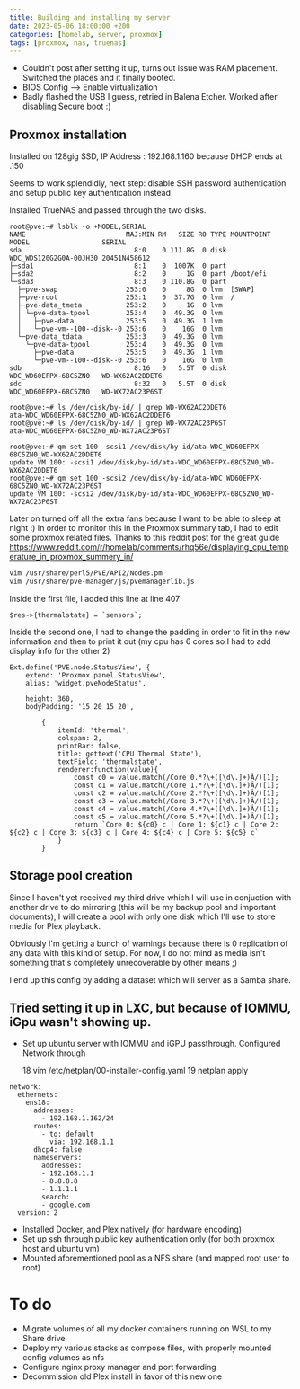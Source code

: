 ```yaml
---
title: Building and installing my server
date: 2023-05-06 18:00:00 +200
categories: [homelab, server, proxmox]
tags: [proxmox, nas, truenas]
---
```



- Couldn't post after setting it up, turns out issue was RAM placement. Switched the places and it finally booted.
- BIOS Config --> Enable virtualization
- Badly flashed the USB I guess, retried in Balena Etcher. Worked after disabling Secure boot :)

## Proxmox installation

Installed on 128gig SSD, IP Address : 192.168.1.160 because DHCP ends at .150

Seems to work splendidly, next step: disable SSH password authentication and setup public key authentication instead

Installed TrueNAS and passed through the two disks.

```console
root@pve:~# lsblk -o +MODEL,SERIAL
NAME                         MAJ:MIN RM   SIZE RO TYPE MOUNTPOINT MODEL                  SERIAL
sda                            8:0    0 111.8G  0 disk            WDC_WDS120G2G0A-00JH30 20451N458612
├─sda1                         8:1    0  1007K  0 part
├─sda2                         8:2    0     1G  0 part /boot/efi
└─sda3                         8:3    0 110.8G  0 part
  ├─pve-swap                 253:0    0     8G  0 lvm  [SWAP]
  ├─pve-root                 253:1    0  37.7G  0 lvm  /
  ├─pve-data_tmeta           253:2    0     1G  0 lvm
  │ └─pve-data-tpool         253:4    0  49.3G  0 lvm
  │   ├─pve-data             253:5    0  49.3G  1 lvm
  │   └─pve-vm--100--disk--0 253:6    0    16G  0 lvm
  └─pve-data_tdata           253:3    0  49.3G  0 lvm
    └─pve-data-tpool         253:4    0  49.3G  0 lvm
      ├─pve-data             253:5    0  49.3G  1 lvm
      └─pve-vm--100--disk--0 253:6    0    16G  0 lvm
sdb                            8:16   0   5.5T  0 disk            WDC_WD60EFPX-68C5ZN0   WD-WX62AC2DDET6
sdc                            8:32   0   5.5T  0 disk            WDC_WD60EFPX-68C5ZN0   WD-WX72AC23P6ST

root@pve:~# ls /dev/disk/by-id/ | grep WD-WX62AC2DDET6
ata-WDC_WD60EFPX-68C5ZN0_WD-WX62AC2DDET6
root@pve:~# ls /dev/disk/by-id/ | grep WD-WX72AC23P6ST
ata-WDC_WD60EFPX-68C5ZN0_WD-WX72AC23P6ST

root@pve:~# qm set 100 -scsi1 /dev/disk/by-id/ata-WDC_WD60EFPX-68C5ZN0_WD-WX62AC2DDET6
update VM 100: -scsi1 /dev/disk/by-id/ata-WDC_WD60EFPX-68C5ZN0_WD-WX62AC2DDET6
root@pve:~# qm set 100 -scsi2 /dev/disk/by-id/ata-WDC_WD60EFPX-68C5ZN0_WD-WX72AC23P6ST
update VM 100: -scsi2 /dev/disk/by-id/ata-WDC_WD60EFPX-68C5ZN0_WD-WX72AC23P6ST

```

Later on turned off all the extra fans because I want to be able to sleep at night :) In order to monitor this in the Proxmox summary tab, I had to edit some proxmox related files. Thanks to this reddit post for the great guide https://www.reddit.com/r/homelab/comments/rhq56e/displaying_cpu_temperature_in_proxmox_summery_in/
``` bash
vim /usr/share/perl5/PVE/API2/Nodes.pm
vim /usr/share/pve-manager/js/pvemanagerlib.js
```
Inside the first file, I added this line at line 407
```
$res->{thermalstate} = `sensors`;
```
Inside the second one, I had to change the padding in order to fit in the new information and then to print it out (my cpu has 6 cores so I had to add display info for the other 2)
```
Ext.define('PVE.node.StatusView', {
    extend: 'Proxmox.panel.StatusView',
    alias: 'widget.pveNodeStatus',

    height: 360,
    bodyPadding: '15 20 15 20',
```
```
        {
            itemId: 'thermal',
            colspan: 2,
            printBar: false,
            title: gettext('CPU Thermal State'),
            textField: 'thermalstate',
            renderer:function(value){
                const c0 = value.match(/Core 0.*?\+([\d\.]+)Â/)[1];
                const c1 = value.match(/Core 1.*?\+([\d\.]+)Â/)[1];
                const c2 = value.match(/Core 2.*?\+([\d\.]+)Â/)[1];
                const c3 = value.match(/Core 3.*?\+([\d\.]+)Â/)[1];
                const c4 = value.match(/Core 4.*?\+([\d\.]+)Â/)[1];
                const c5 = value.match(/Core 5.*?\+([\d\.]+)Â/)[1];
                return `Core 0: ${c0} c | Core 1: ${c1} c | Core 2: ${c2} c | Core 3: ${c3} c | Core 4: ${c4} c | Core 5: ${c5} c`
            }
        }
```

## Storage pool creation

Since I haven't yet received my third drive which I will use in conjuction with another drive to do mirroring (this will be my backup pool and important documents), I will create a pool with only one disk which I'll use to store media for Plex playback.

Obviously I'm getting a bunch of warnings because there is 0 replication of any data with this kind of setup. For now, I do not mind as media isn't something that's completely unrecoverable by other means ;)

I end up this config by adding a dataset which will server as a Samba share.



## Tried setting it up in LXC, but because of IOMMU, iGpu wasn't showing up. 
- Set up ubuntu server with IOMMU and iGPU passthrough. Configured Network through
  
   18  vim /etc/netplan/00-installer-config.yaml
   19  netplan apply
```
network:
  ethernets:
    ens18:
      addresses:
        - 192.168.1.162/24
      routes:
        - to: default
          via: 192.168.1.1
      dhcp4: false
      nameservers:
        addresses:
        - 192.168.1.1
        - 8.8.8.8
        - 1.1.1.1
        search:
        - google.com
  version: 2
```


- Installed Docker, and Plex natively (for hardware encoding)
- Set up ssh through public key authentication only (for both proxmox host and ubuntu vm)
- Mounted aforementioned pool as a NFS share (and mapped root user to root)
  
# To do

- Migrate volumes of all my docker containers running on WSL to my Share drive
- Deploy my various stacks as compose files, with properly mounted config volumes as nfs 
- Configure nginx proxy manager and port forwarding
- Decommission old Plex install in favor of this new one